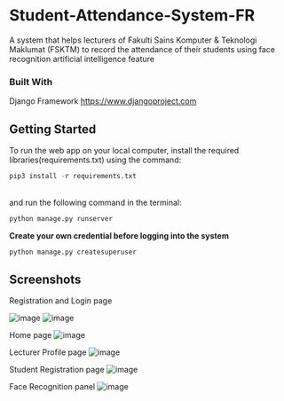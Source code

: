 ﻿# Student-Attendance-System-FR
 
 A system that helps lecturers of Fakulti Sains Komputer & Teknologi Maklumat (FSKTM) to record the attendance of their students using face recognition artificial intelligence feature

### Built With

Django Framework https://www.djangoproject.com

## Getting Started

To run the web app on your local computer, install the required libraries(requirements.txt) using the command:

```python
pip3 install -r requirements.txt
``` 
<br>and run the following command in the terminal:<br>
```python
python manage.py runserver
``` 

**Create your own credential before logging into the system**<br/>

```python
python manage.py createsuperuser
```

## Screenshots
Registration and Login page

![image](https://user-images.githubusercontent.com/17215151/206468060-16406f4b-8fb4-4d07-9742-38e7aa572bc3.png)
![image](https://user-images.githubusercontent.com/17215151/206468084-31739e95-cad3-4c92-aa51-55aea276bb2d.png)

Home page
![image](https://user-images.githubusercontent.com/17215151/206468137-a5328ce9-9b5a-406b-8586-78f0a8c61e5b.png)

Lecturer Profile page
![image](https://user-images.githubusercontent.com/17215151/206468680-59bad825-aa53-4548-b544-806755034ca0.png)

Student Registration page
![image](https://user-images.githubusercontent.com/17215151/206468773-0e4c94be-6088-4698-8574-94fa79c5b31d.png)

Face Recognition panel
![image](https://user-images.githubusercontent.com/17215151/206468835-738a5611-683d-4cbd-82c2-ff37cba8e6d3.png)

